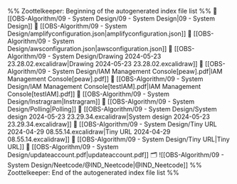 %% Zoottelkeeper: Beginning of the autogenerated index file list  %%
📄 [[OBS-Algorithm/09 - System Design/09 - System Design|09 - System Design]]
📄 [[OBS-Algorithm/09 - System Design/amplifyconfiguration.json|amplifyconfiguration.json]]
📄 [[OBS-Algorithm/09 - System Design/awsconfiguration.json|awsconfiguration.json]]
📄 [[OBS-Algorithm/09 - System Design/Drawing 2024-05-23 23.28.02.excalidraw|Drawing 2024-05-23 23.28.02.excalidraw]]
📄 [[OBS-Algorithm/09 - System Design/IAM Management Console[peaw].pdf|IAM Management Console[peaw].pdf]]
📄 [[OBS-Algorithm/09 - System Design/IAM Management Console[testIAM].pdf|IAM Management Console[testIAM].pdf]]
📄 [[OBS-Algorithm/09 - System Design/Instragram|Instragram]]
📄 [[OBS-Algorithm/09 - System Design/Polling|Polling]]
📄 [[OBS-Algorithm/09 - System Design/System design 2024-05-23 23.29.34.excalidraw|System design 2024-05-23 23.29.34.excalidraw]]
📄 [[OBS-Algorithm/09 - System Design/Tiny URL 2024-04-29 08.55.14.excalidraw|Tiny URL 2024-04-29 08.55.14.excalidraw]]
📄 [[OBS-Algorithm/09 - System Design/Tiny URL|Tiny URL]]
📄 [[OBS-Algorithm/09 - System Design/updateaccount.pdf|updateaccount.pdf]]
🗂️ ![[OBS-Algorithm/09 - System Design/Neetcode/@IND_Neetcode|@IND_Neetcode]]
%% Zoottelkeeper: End of the autogenerated index file list  %%
